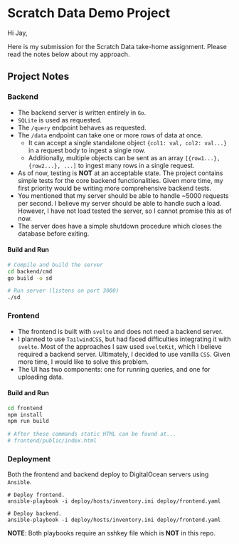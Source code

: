 # Scratch Data Demo Project

Hi Jay, 

Here is my submission for the Scratch Data take-home
assignment. Please read the notes below about my approach.

## Project Notes

### Backend
* The backend server is written entirely in `Go`.
* `SQLite` is used as requested.
* The `/query` endpoint behaves as requested.
* The `/data` endpoint can take one or more rows of data at once.
  * It can accept a single standalone object `{col1: val, col2: val...}`
    in a request body to ingest a single row.
  * Additionally, multiple objects can be sent as an array `[{row1...}, {row2...}, ...]` to ingest many rows in a single request.
* As of now, testing is __NOT__ at an acceptable state. 
  The project contains simple tests for the core backend functionalities.
  Given more time, my first priority would be writing more comprehensive backend
  tests.
* You mentioned that my server should be able to handle ~5000 requests per
  second. I believe my server should be able to handle such a load. However, 
  I have not load tested the server, so I cannot promise this as of now.
* The server does have a simple shutdown procedure which closes the database
  before exiting.

#### Build and Run

```bash
# Compile and build the server
cd backend/cmd
go build -o sd

# Run server (listens on port 3000)
./sd        
```

### Frontend

* The frontend is built with `svelte` and does not need a backend server.
* I planned to use `TailwindCSS`, but had faced difficulties integrating it
  with `svelte`. Most of the approaches I saw used `svelteKit`, which I believe
  required a backend server. Ultimately, I decided to use vanilla `CSS`. Given more
  time, I would like to solve this problem.
* The UI has two components: one for running queries, and one for uploading data.

#### Build and Run
```bash
cd frontend
npm install
npm run build

# After these commands static HTML can be found at...
# frontend/public/index.html
```

### Deployment
  
Both the frontend and backend deploy to DigitalOcean servers using
`Ansible`.

```
# Deploy frontend.
ansible-playbook -i deploy/hosts/inventory.ini deploy/frontend.yaml

# Deploy backend.
ansible-playbook -i deploy/hosts/inventory.ini deploy/frontend.yaml
```

__NOTE__: Both playbooks require an sshkey file which is __NOT__ in this repo.
